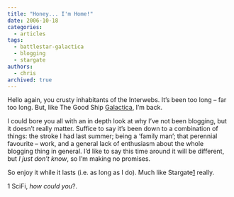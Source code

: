 ```yaml
---
title: "Honey... I'm Home!"
date: 2006-10-18
categories:
  - articles
tags:
  - battlestar-galactica
  - blogging
  - stargate
authors:
  - chris
archived: true
---
```


Hello again, you crusty inhabitants of the Interwebs. It’s been too long – far too long. But, like The Good Ship [Galactica](https://web.archive.org/web/20061105184107/http://www.scifi.com/battlestar/), I’m back.

I could bore you all with an in depth look at why I’ve not been blogging, but it doesn’t really matter. Suffice to say it’s been down to a combination of things: the stroke I had last summer; being a ‘family man’; that perennial favourite – work, and a general lack of enthusiasm about the whole blogging thing in general. I’d like to say this time around it will be different, but _I just don’t know_, so I’m making no promises.

So enjoy it while it lasts (i.e. as long as I do). Much like Stargate[1](https://web.archive.org/web/20061105184107/http://www.pixelmeadow.com/entries/2006/10/18/honey-im-home/#fn135528803445366fde335b7) really.

1 SciFi, _how could you_?.
